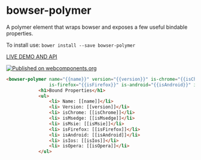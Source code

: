 # bowser-polymer 

A polymer element that wraps bowser and exposes a few useful bindable properties.

To install use: `bower install --save bowser-polymer`

[ LIVE DEMO AND API ](https://www.webcomponents.org/element/LssPolymerElements/bowser-polymer)

[![Published on webcomponents.org](https://img.shields.io/badge/webcomponents.org-published-blue.svg)](https://www.webcomponents.org/element/LssPolymerElements/bowser-polymer)

<!---
```
<custom-element-demo>
  <template>
    <script src="../webcomponentsjs/webcomponents-lite.js"></script>
    <link rel="import" href="bowser-polymer.html">
    <div>
      <template is="dom-bind">
        <next-code-block></next-code-block>
      </template>
    </div>
  </template>
</custom-element-demo>
```
-->
```html
<bowser-polymer name="{{name}}" version="{{version}}" is-chrome="{{isChrome}}" is-msedge="{{isMsedge}}" is-msie="{{isMsie}}"
                is-firefox="{{isFirefox}}" is-android="{{isAndroid}}" is-ios="{{isIos}}" is-opera="{{isOpera}}"></bowser-polymer>
            <h1>Bound Properties</h1>
            <ul>
                <li> Name: [[name]]</li>
                <li> Version: [[version]]</li>
                <li> isChrome: [[isChrome]]</li>
                <li> isMsedge: [[isMsedge]]</li>
                <li> isMsie: [[isMsie]]</li>
                <li> isFirefox: [[isFirefox]]</li>
                <li> isAndroid: [[isAndroid]]</li>
                <li> isIos: [[isIos]]</li>
                <li> isOpera: [[isOpera]]</li>
            </ul>
```


